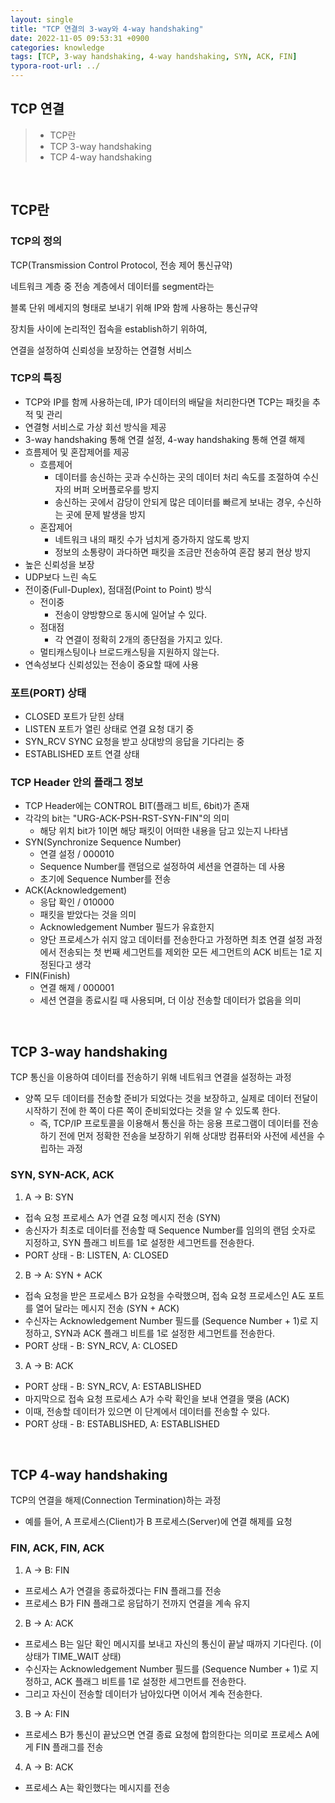 ```yaml
---
layout: single
title: "TCP 연결의 3-way와 4-way handshaking"
date: 2022-11-05 09:53:31 +0900
categories: knowledge
tags: [TCP, 3-way handshaking, 4-way handshaking, SYN, ACK, FIN]
typora-root-url: ../
---
```



## TCP 연결
> - TCP란
> - TCP 3-way handshaking
> - TCP 4-way handshaking

<br>

## TCP란

### TCP의 정의

TCP(Transmission Control Protocol, 전송 제어 통신규약)

네트워크 계층 중 전송 계층에서 데이터를 segment라는 

블록 단위 메세지의 형태로 보내기 위해 IP와 함께 사용하는 통신규약

장치들 사이에 논리적인 접속을 establish하기 위하여, 

연결을 설정하여 신뢰성을 보장하는 연결형 서비스

### TCP의 특징

- TCP와 IP를 함께 사용하는데, IP가 데이터의 배달을 처리한다면 TCP는 패킷을 추적 및 관리
- 연결형 서비스로 가상 회선 방식을 제공
- 3-way handshaking 통해 연결 설정, 4-way handshaking 통해 연결 해제
- 흐름제어 및 혼잡제어를 제공
  - 흐름제어
    - 데이터를 송신하는 곳과 수신하는 곳의 데이터 처리 속도를 조절하여 수신자의 버퍼 오버플로우를 방지
    - 송신하는 곳에서 감당이 안되게 많은 데이터를 빠르게 보내는 경우, 수신하는 곳에 문제 발생을 방지
  - 혼잡제어
    - 네트워크 내의 패킷 수가 넘치게 증가하지 않도록 방지
    - 정보의 소통량이 과다하면 패킷을 조금만 전송하여 혼잡 붕괴 현상 방지
- 높은 신뢰성을 보장
- UDP보다 느린 속도
- 전이중(Full-Duplex), 점대점(Point to Point) 방식
  - 전이중
    - 전송이 양방향으로 동시에 일어날 수 있다.
  - 점대점
    - 각 연결이 정확히 2개의 종단점을 가지고 있다.
  - 멀티캐스팅이나 브로드캐스팅을 지원하지 않는다.
- 연속성보다 신뢰성있는 전송이 중요할 때에 사용

### 포트(PORT) 상태

- CLOSED 포트가 닫힌 상태
- LISTEN 포트가 열린 상태로 연결 요청 대기 중
- SYN_RCV SYNC 요청을 받고 상대방의 응답을 기다리는 중
- ESTABLISHED 포트 연결 상태

### TCP Header 안의 플래그 정보
- TCP Header에는 CONTROL BIT(플래그 비트, 6bit)가 존재
- 각각의 bit는 "URG-ACK-PSH-RST-SYN-FIN"의 의미
  - 해당 위치 bit가 1이면 해당 패킷이 어떠한 내용을 담고 있는지 나타냄
- SYN(Synchronize Sequence Number)
  - 연결 설정 / 000010
  - Sequence Number를 랜덤으로 설정하여 세션을 연결하는 데 사용
  - 초기에 Sequence Number를 전송
- ACK(Acknowledgement)
  - 응답 확인 / 010000
  - 패킷을 받았다는 것을 의미
  - Acknowledgement Number 필드가 유효한지
  - 양단 프로세스가 쉬지 않고 데이터를 전송한다고 가정하면 최초 연결 설정 과정에서 전송되는 첫 번째 세그먼트를 제외한 모든 세그먼트의 ACK 비트는 1로 지정된다고 생각
- FIN(Finish)
  - 연결 해제 / 000001
  - 세션 연결을 종료시킬 때 사용되며, 더 이상 전송할 데이터가 없음을 의미

<br>

## TCP 3-way handshaking

TCP 통신을 이용하여 데이터를 전송하기 위해 네트워크 연결을 설정하는 과정
- 양쪽 모두 데이터를 전송할 준비가 되었다는 것을 보장하고, 실제로 데이터 전달이 시작하기 전에 한 쪽이 다른 쪽이 준비되었다는 것을 알 수 있도록 한다.
  - 즉, TCP/IP 프로토콜을 이용해서 통신을 하는 응용 프로그램이 데이터를 전송하기 전에 먼저 정확한 전송을 보장하기 위해 상대방 컴퓨터와 사전에 세션을 수립하는 과정

### SYN, SYN-ACK, ACK
1. A -> B: SYN
  - 접속 요청 프로세스 A가 연결 요청 메시지 전송 (SYN)
  - 송신자가 최초로 데이터를 전송할 때 Sequence Number를 임의의 랜덤 숫자로 지정하고, SYN 플래그 비트를 1로 설정한 세그먼트를 전송한다.
  - PORT 상태 - B: LISTEN, A: CLOSED
2. B -> A: SYN + ACK
  - 접속 요청을 받은 프로세스 B가 요청을 수락했으며, 접속 요청 프로세스인 A도 포트를 열어 달라는 메시지 전송 (SYN + ACK)
  - 수신자는 Acknowledgement Number 필드를 (Sequence Number + 1)로 지정하고, SYN과 ACK 플래그 비트를 1로 설정한 세그먼트를 전송한다.
  - PORT 상태 - B: SYN_RCV, A: CLOSED
3. A -> B: ACK
  - PORT 상태 - B: SYN_RCV, A: ESTABLISHED
  - 마지막으로 접속 요청 프로세스 A가 수락 확인을 보내 연결을 맺음 (ACK)
  - 이때, 전송할 데이터가 있으면 이 단계에서 데이터를 전송할 수 있다.
  - PORT 상태 - B: ESTABLISHED, A: ESTABLISHED

<br>

## TCP 4-way handshaking

TCP의 연결을 해제(Connection Termination)하는 과정
- 예를 들어, A 프로세스(Client)가 B 프로세스(Server)에 연결 해제를 요청

### FIN, ACK, FIN, ACK
1. A -> B: FIN
  - 프로세스 A가 연결을 종료하겠다는 FIN 플래그를 전송
  - 프로세스 B가 FIN 플래그로 응답하기 전까지 연결을 계속 유지
2. B -> A: ACK
  - 프로세스 B는 일단 확인 메시지를 보내고 자신의 통신이 끝날 때까지 기다린다. (이 상태가 TIME_WAIT 상태)
  - 수신자는 Acknowledgement Number 필드를 (Sequence Number + 1)로 지정하고, ACK 플래그 비트를 1로 설정한 세그먼트를 전송한다.
  - 그리고 자신이 전송할 데이터가 남아있다면 이어서 계속 전송한다.
3. B -> A: FIN
  - 프로세스 B가 통신이 끝났으면 연결 종료 요청에 합의한다는 의미로 프로세스 A에게 FIN 플래그를 전송
4. A -> B: ACK
  - 프로세스 A는 확인했다는 메시지를 전송

<br>
